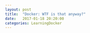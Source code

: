 ```yaml
---
layout: post
title:  "Docker: WTF is that anyway?"
date:   2017-01-18 20:20:00
categories: LearningDocker
---
```

